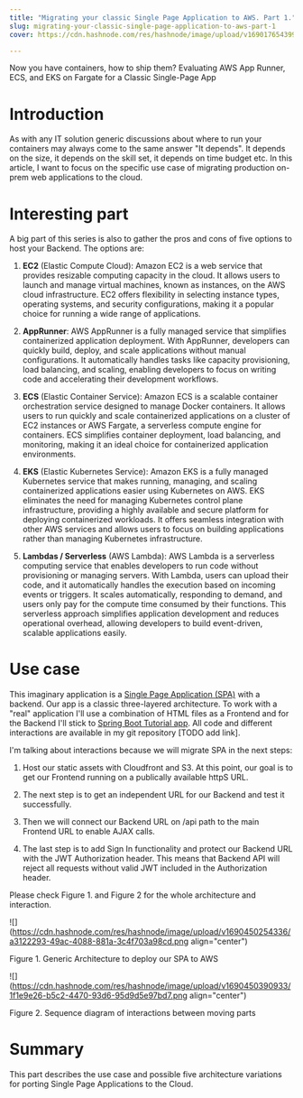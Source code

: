 ```yaml
---
title: "Migrating your classic Single Page Application to AWS. Part 1."
slug: migrating-your-classic-single-page-application-to-aws-part-1
cover: https://cdn.hashnode.com/res/hashnode/image/upload/v1690176543999/289fa3cc-d809-4355-8b59-9491076c64ec.png

---
```


Now you have containers, how to ship them? Evaluating AWS App Runner, ECS, and EKS on Fargate for a Classic Single-Page App

# Introduction

As with any IT solution generic discussions about where to run your containers may always come to the same answer "It depends". It depends on the size, it depends on the skill set, it depends on time budget etc. In this article, I want to focus on the specific use case of migrating production on-prem web applications to the cloud.

# Interesting part

A big part of this series is also to gather the pros and cons of five options to host your Backend. The options are:

1. **EC2** (Elastic Compute Cloud): Amazon EC2 is a web service that provides resizable computing capacity in the cloud. It allows users to launch and manage virtual machines, known as instances, on the AWS cloud infrastructure. EC2 offers flexibility in selecting instance types, operating systems, and security configurations, making it a popular choice for running a wide range of applications.
    
2. **AppRunner**: AWS AppRunner is a fully managed service that simplifies containerized application deployment. With AppRunner, developers can quickly build, deploy, and scale applications without manual configurations. It automatically handles tasks like capacity provisioning, load balancing, and scaling, enabling developers to focus on writing code and accelerating their development workflows.
    
3. **ECS** (Elastic Container Service): Amazon ECS is a scalable container orchestration service designed to manage Docker containers. It allows users to run quickly and scale containerized applications on a cluster of EC2 instances or AWS Fargate, a serverless compute engine for containers. ECS simplifies container deployment, load balancing, and monitoring, making it an ideal choice for containerized application environments.
    
4. **EKS** (Elastic Kubernetes Service): Amazon EKS is a fully managed Kubernetes service that makes running, managing, and scaling containerized applications easier using Kubernetes on AWS. EKS eliminates the need for managing Kubernetes control plane infrastructure, providing a highly available and secure platform for deploying containerized workloads. It offers seamless integration with other AWS services and allows users to focus on building applications rather than managing Kubernetes infrastructure.
    
5. **Lambdas / Serverless** (AWS Lambda): AWS Lambda is a serverless computing service that enables developers to run code without provisioning or managing servers. With Lambda, users can upload their code, and it automatically handles the execution based on incoming events or triggers. It scales automatically, responding to demand, and users only pay for the compute time consumed by their functions. This serverless approach simplifies application development and reduces operational overhead, allowing developers to build event-driven, scalable applications easily.
    

# Use case

This imaginary application is a [Single Page Application (SPA)](https://developer.mozilla.org/en-US/docs/Glossary/SPA) with a backend. Our app is a classic three-layered architecture. To work with a "real" application I'll use a combination of HTML files as a Frontend and for the Backend I'll stick to [Spring Boot Tutorial app](https://github.com/spring-guides/gs-rest-service/tree/main/complete). All code and different interactions are available in my git repository \[TODO add link\].

I'm talking about interactions because we will migrate SPA in the next steps:

1. Host our static assets with Cloudfront and S3. At this point, our goal is to get our Frontend running on a publically available httpS URL.
    
2. The next step is to get an independent URL for our Backend and test it successfully.
    
3. Then we will connect our Backend URL on /api path to the main Frontend URL to enable AJAX calls.
    
4. The last step is to add Sign In functionality and protect our Backend URL with the JWT Authorization header. This means that Backend API will reject all requests without valid JWT included in the Authorization header.
    

Please check Figure 1. and Figure 2 for the whole architecture and interaction.

![](https://cdn.hashnode.com/res/hashnode/image/upload/v1690450254336/a3122293-49ac-4088-881a-3c4f703a98cd.png align="center")

Figure 1. Generic Architecture to deploy our SPA to AWS

![](https://cdn.hashnode.com/res/hashnode/image/upload/v1690450390933/1f1e9e26-b5c2-4470-93d6-95d9d5e97bd7.png align="center")

Figure 2. Sequence diagram of interactions between moving parts

# Summary

This part describes the use case and possible five architecture variations for porting Single Page Applications to the Cloud.